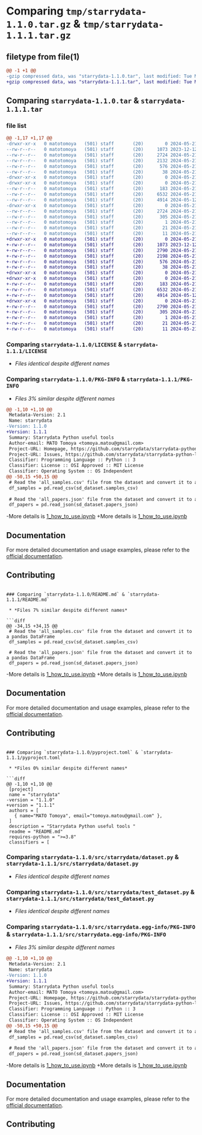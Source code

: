 # Comparing `tmp/starrydata-1.1.0.tar.gz` & `tmp/starrydata-1.1.1.tar.gz`

## filetype from file(1)

```diff
@@ -1 +1 @@
-gzip compressed data, was "starrydata-1.1.0.tar", last modified: Tue May 21 07:54:05 2024, max compression
+gzip compressed data, was "starrydata-1.1.1.tar", last modified: Tue May 21 08:04:24 2024, max compression
```

## Comparing `starrydata-1.1.0.tar` & `starrydata-1.1.1.tar`

### file list

```diff
@@ -1,17 +1,17 @@
-drwxr-xr-x   0 matotomoya   (501) staff       (20)        0 2024-05-21 07:54:05.075660 starrydata-1.1.0/
--rw-r--r--   0 matotomoya   (501) staff       (20)     1073 2023-12-12 10:27:13.000000 starrydata-1.1.0/LICENSE
--rw-r--r--   0 matotomoya   (501) staff       (20)     2724 2024-05-21 07:54:05.075344 starrydata-1.1.0/PKG-INFO
--rw-r--r--   0 matotomoya   (501) staff       (20)     2132 2024-05-21 07:17:33.000000 starrydata-1.1.0/README.md
--rw-r--r--   0 matotomoya   (501) staff       (20)      576 2024-05-21 07:54:02.000000 starrydata-1.1.0/pyproject.toml
--rw-r--r--   0 matotomoya   (501) staff       (20)       38 2024-05-21 07:54:05.075737 starrydata-1.1.0/setup.cfg
-drwxr-xr-x   0 matotomoya   (501) staff       (20)        0 2024-05-21 07:54:05.072834 starrydata-1.1.0/src/
-drwxr-xr-x   0 matotomoya   (501) staff       (20)        0 2024-05-21 07:54:05.073886 starrydata-1.1.0/src/starrydata/
--rw-r--r--   0 matotomoya   (501) staff       (20)      183 2024-05-21 06:08:13.000000 starrydata-1.1.0/src/starrydata/__init__.py
--rw-r--r--   0 matotomoya   (501) staff       (20)     6532 2024-05-21 07:16:15.000000 starrydata-1.1.0/src/starrydata/dataset.py
--rw-r--r--   0 matotomoya   (501) staff       (20)     4914 2024-05-12 10:10:09.000000 starrydata-1.1.0/src/starrydata/test_dataset.py
-drwxr-xr-x   0 matotomoya   (501) staff       (20)        0 2024-05-21 07:54:05.075038 starrydata-1.1.0/src/starrydata.egg-info/
--rw-r--r--   0 matotomoya   (501) staff       (20)     2724 2024-05-21 07:54:05.000000 starrydata-1.1.0/src/starrydata.egg-info/PKG-INFO
--rw-r--r--   0 matotomoya   (501) staff       (20)      305 2024-05-21 07:54:05.000000 starrydata-1.1.0/src/starrydata.egg-info/SOURCES.txt
--rw-r--r--   0 matotomoya   (501) staff       (20)        1 2024-05-21 07:54:05.000000 starrydata-1.1.0/src/starrydata.egg-info/dependency_links.txt
--rw-r--r--   0 matotomoya   (501) staff       (20)       21 2024-05-21 07:54:05.000000 starrydata-1.1.0/src/starrydata.egg-info/requires.txt
--rw-r--r--   0 matotomoya   (501) staff       (20)       11 2024-05-21 07:54:05.000000 starrydata-1.1.0/src/starrydata.egg-info/top_level.txt
+drwxr-xr-x   0 matotomoya   (501) staff       (20)        0 2024-05-21 08:04:24.462881 starrydata-1.1.1/
+-rw-r--r--   0 matotomoya   (501) staff       (20)     1073 2023-12-12 10:27:13.000000 starrydata-1.1.1/LICENSE
+-rw-r--r--   0 matotomoya   (501) staff       (20)     2790 2024-05-21 08:04:24.462542 starrydata-1.1.1/PKG-INFO
+-rw-r--r--   0 matotomoya   (501) staff       (20)     2198 2024-05-21 07:56:14.000000 starrydata-1.1.1/README.md
+-rw-r--r--   0 matotomoya   (501) staff       (20)      576 2024-05-21 08:04:22.000000 starrydata-1.1.1/pyproject.toml
+-rw-r--r--   0 matotomoya   (501) staff       (20)       38 2024-05-21 08:04:24.462967 starrydata-1.1.1/setup.cfg
+drwxr-xr-x   0 matotomoya   (501) staff       (20)        0 2024-05-21 08:04:24.459452 starrydata-1.1.1/src/
+drwxr-xr-x   0 matotomoya   (501) staff       (20)        0 2024-05-21 08:04:24.460490 starrydata-1.1.1/src/starrydata/
+-rw-r--r--   0 matotomoya   (501) staff       (20)      183 2024-05-21 06:08:13.000000 starrydata-1.1.1/src/starrydata/__init__.py
+-rw-r--r--   0 matotomoya   (501) staff       (20)     6532 2024-05-21 07:16:15.000000 starrydata-1.1.1/src/starrydata/dataset.py
+-rw-r--r--   0 matotomoya   (501) staff       (20)     4914 2024-05-12 10:10:09.000000 starrydata-1.1.1/src/starrydata/test_dataset.py
+drwxr-xr-x   0 matotomoya   (501) staff       (20)        0 2024-05-21 08:04:24.462181 starrydata-1.1.1/src/starrydata.egg-info/
+-rw-r--r--   0 matotomoya   (501) staff       (20)     2790 2024-05-21 08:04:24.000000 starrydata-1.1.1/src/starrydata.egg-info/PKG-INFO
+-rw-r--r--   0 matotomoya   (501) staff       (20)      305 2024-05-21 08:04:24.000000 starrydata-1.1.1/src/starrydata.egg-info/SOURCES.txt
+-rw-r--r--   0 matotomoya   (501) staff       (20)        1 2024-05-21 08:04:24.000000 starrydata-1.1.1/src/starrydata.egg-info/dependency_links.txt
+-rw-r--r--   0 matotomoya   (501) staff       (20)       21 2024-05-21 08:04:24.000000 starrydata-1.1.1/src/starrydata.egg-info/requires.txt
+-rw-r--r--   0 matotomoya   (501) staff       (20)       11 2024-05-21 08:04:24.000000 starrydata-1.1.1/src/starrydata.egg-info/top_level.txt
```

### Comparing `starrydata-1.1.0/LICENSE` & `starrydata-1.1.1/LICENSE`

 * *Files identical despite different names*

### Comparing `starrydata-1.1.0/PKG-INFO` & `starrydata-1.1.1/PKG-INFO`

 * *Files 3% similar despite different names*

```diff
@@ -1,10 +1,10 @@
 Metadata-Version: 2.1
 Name: starrydata
-Version: 1.1.0
+Version: 1.1.1
 Summary: Starrydata Python useful tools 
 Author-email: MATO Tomoya <tomoya.matou@gmail.com>
 Project-URL: Homepage, https://github.com/starrydata/starrydata-python-library
 Project-URL: Issues, https://github.com/starrydata/starrydata-python-library/issues
 Classifier: Programming Language :: Python :: 3
 Classifier: License :: OSI Approved :: MIT License
 Classifier: Operating System :: OS Independent
@@ -50,15 +50,15 @@
 # Read the 'all_samples.csv' file from the dataset and convert it to a pandas DataFrame
 df_samples = pd.read_csv(sd_dataset.samples_csv)
 
 # Read the 'all_papers.json' file from the dataset and convert it to a pandas DataFrame
 df_papers = pd.read_json(sd_dataset.papers_json)
 ```
 
-More details is [1_how_to_use.ipynb](example_notebooks/1_how_to_use.ipynb)
+More details is [1_how_to_use.ipynb](https://github.com/starrydata/starrydata-python-library/blob/main/example_notebooks/1_how_to_use.ipynb)
 
 ## Documentation
 
 For more detailed documentation and usage examples, please refer to the [official documentation](https://pypi.org/project/starrydata/).
 
 ## Contributing
```

### Comparing `starrydata-1.1.0/README.md` & `starrydata-1.1.1/README.md`

 * *Files 7% similar despite different names*

```diff
@@ -34,15 +34,15 @@
 # Read the 'all_samples.csv' file from the dataset and convert it to a pandas DataFrame
 df_samples = pd.read_csv(sd_dataset.samples_csv)
 
 # Read the 'all_papers.json' file from the dataset and convert it to a pandas DataFrame
 df_papers = pd.read_json(sd_dataset.papers_json)
 ```
 
-More details is [1_how_to_use.ipynb](example_notebooks/1_how_to_use.ipynb)
+More details is [1_how_to_use.ipynb](https://github.com/starrydata/starrydata-python-library/blob/main/example_notebooks/1_how_to_use.ipynb)
 
 ## Documentation
 
 For more detailed documentation and usage examples, please refer to the [official documentation](https://pypi.org/project/starrydata/).
 
 ## Contributing
```

### Comparing `starrydata-1.1.0/pyproject.toml` & `starrydata-1.1.1/pyproject.toml`

 * *Files 0% similar despite different names*

```diff
@@ -1,10 +1,10 @@
 [project]
 name = "starrydata"
-version = "1.1.0"
+version = "1.1.1"
 authors = [
   { name="MATO Tomoya", email="tomoya.matou@gmail.com" },
 ]
 description = "Starrydata Python useful tools "
 readme = "README.md"
 requires-python = ">=3.8"
 classifiers = [
```

### Comparing `starrydata-1.1.0/src/starrydata/dataset.py` & `starrydata-1.1.1/src/starrydata/dataset.py`

 * *Files identical despite different names*

### Comparing `starrydata-1.1.0/src/starrydata/test_dataset.py` & `starrydata-1.1.1/src/starrydata/test_dataset.py`

 * *Files identical despite different names*

### Comparing `starrydata-1.1.0/src/starrydata.egg-info/PKG-INFO` & `starrydata-1.1.1/src/starrydata.egg-info/PKG-INFO`

 * *Files 3% similar despite different names*

```diff
@@ -1,10 +1,10 @@
 Metadata-Version: 2.1
 Name: starrydata
-Version: 1.1.0
+Version: 1.1.1
 Summary: Starrydata Python useful tools 
 Author-email: MATO Tomoya <tomoya.matou@gmail.com>
 Project-URL: Homepage, https://github.com/starrydata/starrydata-python-library
 Project-URL: Issues, https://github.com/starrydata/starrydata-python-library/issues
 Classifier: Programming Language :: Python :: 3
 Classifier: License :: OSI Approved :: MIT License
 Classifier: Operating System :: OS Independent
@@ -50,15 +50,15 @@
 # Read the 'all_samples.csv' file from the dataset and convert it to a pandas DataFrame
 df_samples = pd.read_csv(sd_dataset.samples_csv)
 
 # Read the 'all_papers.json' file from the dataset and convert it to a pandas DataFrame
 df_papers = pd.read_json(sd_dataset.papers_json)
 ```
 
-More details is [1_how_to_use.ipynb](example_notebooks/1_how_to_use.ipynb)
+More details is [1_how_to_use.ipynb](https://github.com/starrydata/starrydata-python-library/blob/main/example_notebooks/1_how_to_use.ipynb)
 
 ## Documentation
 
 For more detailed documentation and usage examples, please refer to the [official documentation](https://pypi.org/project/starrydata/).
 
 ## Contributing
```

